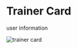 # Trainer Card
user information

![trainer card](http://pokecharms.com/data/trainercardmaker/card/card.png?20111202)
